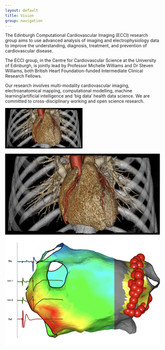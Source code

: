 ```yaml
---
layout: default
title: Vision
group: navigation
---
```


The Edinburgh Computational Cardiovascular Imaging (ECCI) research group aims to use advanced analysis of imaging and electrophysiology data to improve the understanding, diagnosis, treatment, and prevention of cardiovascular disease.

The ECCI group, in the Centre for Cardiovascular Science at the University of Edinburgh, is jointly lead by Professor Michelle Williams and Dr Steven Williams, both British Heart Foundation-funded Intermediate Clinical Research Fellows. 

Our research involves multi-modality cardiovascular imaging, electroanatomical mapping, computational modelling, machine learning/artificial intelligence and ‘big data’ health data science. We are committed to cross-disciplinary working and open science research. 

<img src="/img/vision1.png" style="width:50%;" />

<div style="clear: both"></div>

![](/img/vision1.png)
![](/img/vision2.png)

